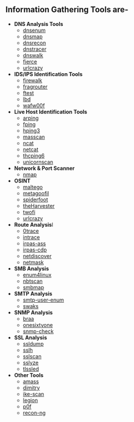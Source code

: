 ## Information Gathering Tools are-

- **DNS Analysis Tools**
  - [dnsenum](https://github.com/saidehossain/Penetration_Testing/blob/main/Tools_Lessons/Information_Gathering/DNS_Analysis/dnsenum.md)
  - [dnsmap](https://github.com/saidehossain/Penetration_Testing/blob/main/Tools_Lessons/Information_Gathering/DNS_Analysis/dnsmap.md)
  - [dnsrecon](https://github.com/saidehossain/Penetration_Testing/blob/main/Tools_Lessons/Information_Gathering/DNS_Analysis/dnsrecon.md)
  - [dnstracer](https://github.com/saidehossain/Penetration_Testing/blob/main/Tools_Lessons/Information_Gathering/DNS_Analysis/dnstracer.md)
  - [dnswalk](https://github.com/saidehossain/Penetration_Testing/blob/main/Tools_Lessons/Information_Gathering/DNS_Analysis/dnswalk.md)
  - [fierce](https://github.com/saidehossain/Penetration_Testing/blob/main/Tools_Lessons/Information_Gathering/DNS_Analysis/fierce.md)
  - [urlcrazy](https://github.com/saidehossain/Penetration_Testing/blob/main/Tools_Lessons/Information_Gathering/DNS_Analysis/urlcrazy.md)
- **IDS/IPS Identification Tools**
  - [firewalk](https://github.com/saidehossain/Penetration_Testing/blob/main/Tools_Lessons/Information_Gathering/IDS_IPS_Identification/firewalk.md)
  - [fragrouter](https://github.com/saidehossain/Penetration_Testing/blob/main/Tools_Lessons/Information_Gathering/IDS_IPS_Identification/fragrouter.md)
  - [ftest](https://github.com/saidehossain/Penetration_Testing/blob/main/Tools_Lessons/Information_Gathering/IDS_IPS_Identification/ftest.md)
  - [lbd](https://github.com/saidehossain/Penetration_Testing/blob/main/Tools_Lessons/Information_Gathering/IDS_IPS_Identification/lbd.md)
  - [wafw00f](https://github.com/saidehossain/Penetration_Testing/blob/main/Tools_Lessons/Information_Gathering/IDS_IPS_Identification/wafw00f.md)
- **Live Host Identification Tools**
  - [arping](https://github.com/saidehossain/Penetration_Testing/blob/main/Tools_Lessons/Information_Gathering/Live_Host_Identification/arping.md)
  - [fping](https://github.com/saidehossain/Penetration_Testing/blob/main/Tools_Lessons/Information_Gathering/Live_Host_Identification/fping.md)
  - [hping3](https://github.com/saidehossain/Penetration_Testing/blob/main/Tools_Lessons/Information_Gathering/Live_Host_Identification/hping3.md)
  - [masscan](https://github.com/saidehossain/Penetration_Testing/blob/main/Tools_Lessons/Information_Gathering/Live_Host_Identification/masscan.md)
  - [ncat](https://github.com/saidehossain/Penetration_Testing/blob/main/Tools_Lessons/Information_Gathering/Live_Host_Identification/ncat.md)
  - [netcat](https://github.com/saidehossain/Penetration_Testing/blob/main/Tools_Lessons/Information_Gathering/Live_Host_Identification/netcat.md)
  - [thcping6](https://github.com/saidehossain/Penetration_Testing/blob/main/Tools_Lessons/Information_Gathering/Live_Host_Identification/thcping6.md)
  - [unicornscan](https://github.com/saidehossain/Penetration_Testing/blob/main/Tools_Lessons/Information_Gathering/Live_Host_Identification/unicornscan.md) 
- **Network & Port Scanner**
  - [nmap](https://github.com/saidehossain/Penetration_Testing/blob/main/Tools_Lessons/Information_Gathering/Network%26Port_Scanner/nmap.md)
- **OSINT**
  - [maltego](https://github.com/saidehossain/Penetration_Testing/blob/main/Tools_Lessons/Information_Gathering/OSINT/maltego.md)
  - [metagoofil](https://github.com/saidehossain/Penetration_Testing/blob/main/Tools_Lessons/Information_Gathering/OSINT/metagoofil.md)
  - [spiderfoot](https://github.com/saidehossain/Penetration_Testing/blob/main/Tools_Lessons/Information_Gathering/OSINT/spiderfoot.md)
  - [theHarvester](https://github.com/saidehossain/Penetration_Testing/blob/main/Tools_Lessons/Information_Gathering/OSINT/theHarvester.md)
  - [twofi](https://github.com/saidehossain/Penetration_Testing/blob/main/Tools_Lessons/Information_Gathering/OSINT/twofi.md)
  - [urlcrazy](https://github.com/saidehossain/Penetration_Testing/blob/main/Tools_Lessons/Information_Gathering/OSINT/urlcrazy.md)
- **Route Analysis**l
  - [0trace]()
  - [intrace]()
  - [irpas-ass]()
  - [irpas-cdp]()
  - [netdiscover]()
  - [netmask]()
- **SMB Analysis**
  - [enum4linux]()
  - [nbtscan]()
  - [smbmap]()
- **SMTP Analysis**
  - [smtp-user-enum]()
  - [swaks]()
- **SNMP Analysis**
  - [braa]()
  - [onesixtyone]()
  - [snmp-check]()
- **SSL Analysis**
  - [ssldump]()
  - [sslh]()
  - [sslscan]()
  - [sslyze]()
  - [tlssled]()
- **Other Tools**
  - [amass]()
  - [dimitry]()
  - [ike-scan]()
  - [legion]()
  - [p0f]()
  - [recon-ng]()
